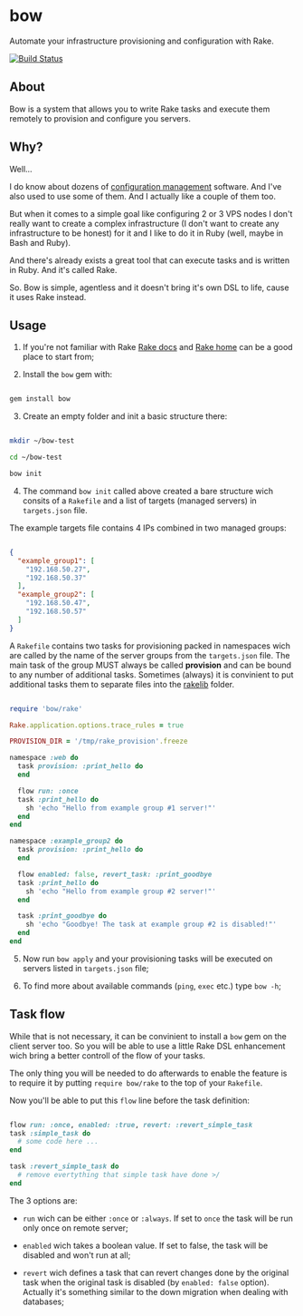 # bow

  Automate your infrastructure provisioning and configuration with Rake.

[![Build Status](https://travis-ci.org/zinovyev/bow.svg?branch=master)](https://travis-ci.org/zinovyev/bow)

## About

Bow is a system that allows you to write Rake tasks and execute them remotely
to provision and configure you servers.

## Why?

Well...

I do know about dozens of [configuration management](https://en.wikipedia.org/wiki/Comparison_of_open-source_configuration_management_software) software. And I've also used to use some of them.
And I actually like a couple of them too.

But when it comes to a simple goal like configuring 2 or 3 VPS nodes I don't
really want to create a complex infrastructure (I don't want to create any
infrastructure to be honest) for it and I like to do it in Ruby (well, maybe
in Bash and Ruby).

And there's already exists a great tool that can execute tasks and is written
in Ruby. And it's called Rake.

So. Bow is simple, agentless and it doesn't bring it's own DSL to life, cause it
uses Rake instead.

## Usage

1. If you're not familiar with Rake [Rake docs](https://ruby.github.io/rake/) and [Rake home](https://github.com/ruby/rake) can be a good place to start from;

2. Install the `bow` gem with:

```bash

gem install bow

``` 

3. Create an empty folder and init a basic structure there:

```bash

mkdir ~/bow-test

cd ~/bow-test

bow init

```

4. The command `bow init` called above created a bare structure wich consits
of a `Rakefile` and a list of targets (managed servers) in `targets.json` file.

The example targets file contains 4 IPs combined in two managed groups:

```json

{
  "example_group1": [
    "192.168.50.27",
    "192.168.50.37"
  ],
  "example_group2": [
    "192.168.50.47",
    "192.168.50.57"
  ]
}

```

A `Rakefile` contains two tasks for provisioning packed in namespaces wich are
called by the name of the server groups from the `targets.json` file. The main
task of the group MUST always be called **provision** and can be bound to any
number of additional tasks. Sometimes (always) it is convinient to put
additional tasks them to separate files into the [rakelib](https://ruby.github.io/rake/doc/rakefile_rdoc.html#label-Multiple+Rake+Files) folder.


```ruby

require 'bow/rake'

Rake.application.options.trace_rules = true

PROVISION_DIR = '/tmp/rake_provision'.freeze

namespace :web do
  task provision: :print_hello do
  end

  flow run: :once
  task :print_hello do
    sh 'echo "Hello from example group #1 server!"'
  end
end

namespace :example_group2 do
  task provision: :print_hello do
  end

  flow enabled: false, revert_task: :print_goodbye
  task :print_hello do
    sh 'echo "Hello from example group #2 server!"'
  end

  task :print_goodbye do
    sh 'echo "Goodbye! The task at example group #2 is disabled!"'
  end
end

```

5. Now run `bow apply` and your provisioning tasks will be executed on servers
listed in `targets.json` file;

6. To find more about available commands (`ping`, `exec` etc.) type `bow -h`;

## Task flow

While that is not necessary, it can be convinient to install a `bow` gem on the
client server too. So you will be able to use a little Rake DSL enhancement
wich bring a better controll of the flow of your tasks.

The only thing you will be needed to do afterwards to enable the feature is to
require it by putting `require bow/rake` to the top of your `Rakefile`.

Now you'll be able to put this `flow` line before the task definition:

```ruby

flow run: :once, enabled: :true, revert: :revert_simple_task
task :simple_task do
  # some code here ...
end

task :revert_simple_task do
  # remove evertything that simple task have done >/ 
end

```

The 3 options are:

* `run` wich can be either `:once` or `:always`. If set to `once` the task will
be run only once on remote server;

* `enabled` wich takes a boolean value. If set to false, the task will be
disabled and won't run at all;

* `revert` wich defines a task that can revert changes done by the original
task when the original task is disabled (by `enabled: false` option). Actually
it's something similar to the down migration when dealing with databases;


